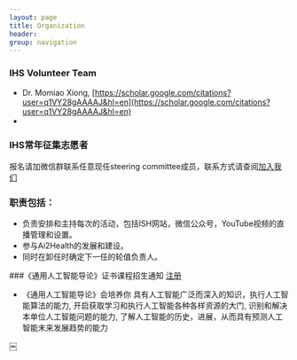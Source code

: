 ```yaml
---
layout: page
title: Organization
header: 
group: navigation
---
```

### IHS Volunteer Team

* Dr. Momiao Xiong, [https://scholar.google.com/citations?user=q1VY28gAAAAJ&hl=en](https://scholar.google.com/citations?user=q1VY28gAAAAJ&hl=en)
* 

### IHS常年征集志愿者 

报名请加微信群联系任意现任steering committee成员，联系方式请查阅[加入我们](mailto:ai.advanced.healthcare@gmail.com)

### 职责包括：
- 负责安排和主持每次的活动，包括ISH网站，微信公众号，YouTube视频的直播管理和设置。
- 参与Ai2Health的发展和建设。
- 同时在卸任时确定下一任的轮值负责人。

###《通用人工智能导论》证书课程招生通知 <a class="btn btn-default" href="https://jmu.co1.qualtrics.com/jfe/form/SV_0chNDcECLXjiq7Y">注册</a>

- 《通用人工智能导论》会培养你
具有人工智能广泛而深入的知识，执行人工智能算法的能力, 开启获取学习和执行人工智能各种各样资源的大门, 识别和解决本单位人工智能问题的能力, 了解人工智能的历史，进展，从而具有预测人工智能末来发展趋势的能力

￼

